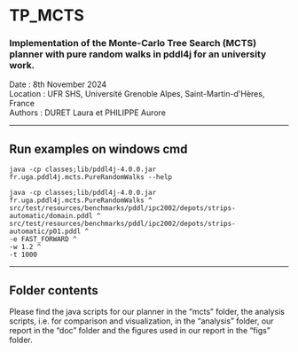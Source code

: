 # TP_MCTS
### Implementation of the Monte-Carlo Tree Search (MCTS) planner with pure random walks in pddl4j for an university work.
Date : 8th November 2024  
Location : UFR SHS, Université Grenoble Alpes, Saint-Martin-d'Hères, France   
Authors : DURET Laura et PHILIPPE Aurore  

---

## Run examples on windows cmd

```
java -cp classes;lib/pddl4j-4.0.0.jar fr.uga.pddl4j.mcts.PureRandomWalks --help 
```

```
java -cp classes;lib/pddl4j-4.0.0.jar fr.uga.pddl4j.mcts.PureRandomWalks ^
src/test/resources/benchmarks/pddl/ipc2002/depots/strips-automatic/domain.pddl ^
src/test/resources/benchmarks/pddl/ipc2002/depots/strips-automatic/p01.pddl ^
-e FAST_FORWARD ^
-w 1.2 ^
-t 1000
```

---

## Folder contents
Please find the java scripts for our planner in the “mcts” folder, the analysis scripts, i.e. for comparison and visualization, in the “analysis” folder, our report in the “doc” folder and the figures used in our report in the “figs” folder. 
